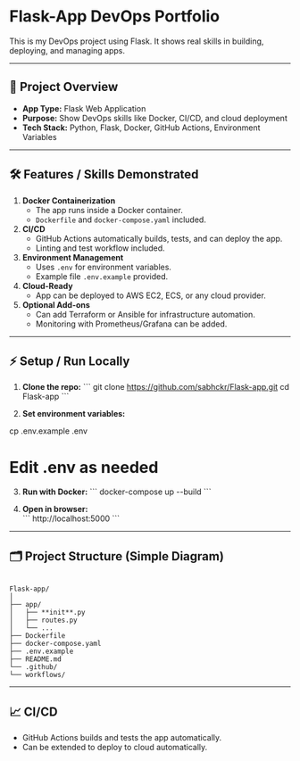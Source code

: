 # Flask-App DevOps Portfolio

This is my DevOps project using Flask. It shows real skills in building, deploying, and managing apps.

---

## 📌 Project Overview

- **App Type:** Flask Web Application  
- **Purpose:** Show DevOps skills like Docker, CI/CD, and cloud deployment  
- **Tech Stack:** Python, Flask, Docker, GitHub Actions, Environment Variables  

---

## 🛠 Features / Skills Demonstrated

1. **Docker Containerization**
   - The app runs inside a Docker container.
   - `Dockerfile` and `docker-compose.yaml` included.
2. **CI/CD**
   - GitHub Actions automatically builds, tests, and can deploy the app.
   - Linting and test workflow included.
3. **Environment Management**
   - Uses `.env` for environment variables.
   - Example file `.env.example` provided.
4. **Cloud-Ready**
   - App can be deployed to AWS EC2, ECS, or any cloud provider.
5. **Optional Add-ons**
   - Can add Terraform or Ansible for infrastructure automation.
   - Monitoring with Prometheus/Grafana can be added.

---

## ⚡ Setup / Run Locally

1. **Clone the repo:**
\`\`\`
git clone https://github.com/sabhckr/Flask-app.git
cd Flask-app
\`\`\`

2. **Set environment variables:**

cp .env.example .env
# Edit .env as needed


3. **Run with Docker:**
\`\`\`
docker-compose up --build
\`\`\`

4. **Open in browser:**  
\`\`\`
http://localhost:5000
\`\`\`

---

## 🗂 Project Structure (Simple Diagram)

```

Flask-app/
│
├── app/                  
│   ├── **init**.py
│   ├── routes.py
│   └── ...
├── Dockerfile            
├── docker-compose.yaml   
├── .env.example          
├── README.md            
└── .github/
└── workflows/

```

---

## 📈 CI/CD

- GitHub Actions builds and tests the app automatically.  
- Can be extended to deploy to cloud automatically.
